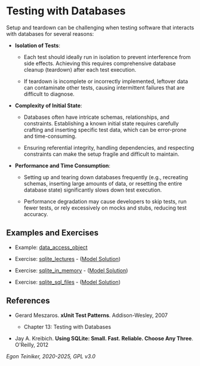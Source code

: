 # Testing with Databases

Setup and teardown can be challenging when testing software that interacts 
with databases for several reasons:

* **Isolation of Tests**:
    - Each test should ideally run in isolation to prevent interference from 
        side effects. Achieving this requires comprehensive database cleanup 
        (teardown) after each test execution.

    - If teardown is incomplete or incorrectly implemented, leftover data can 
        contaminate other tests, causing intermittent failures that are difficult 
        to diagnose.

* **Complexity of Initial State**:
    - Databases often have intricate schemas, relationships, and constraints. 
        Establishing a known initial state requires carefully crafting and 
        inserting specific test data, which can be error-prone and time-consuming.

    - Ensuring referential integrity, handling dependencies, and respecting 
        constraints can make the setup fragile and difficult to maintain.

* **Performance and Time Consumption**:
    - Setting up and tearing down databases frequently (e.g., recreating schemas, 
        inserting large amounts of data, or resetting the entire database state) 
        significantly slows down test execution.

    - Performance degradation may cause developers to skip tests, run fewer tests, 
        or rely excessively on mocks and stubs, reducing test accuracy.



## Examples and Exercises   

* Example: [data_access_object](data_access_object)

* Exercise: [sqlite_lectures](sqlite_lectures_exercise) - ([Model Solution](sqlite_lectures))
* Exercise: [sqlite_in_memory](sqlite_in_memory_exercise) - ([Model Solution](sqlite_in_memory))
* Exercise: [sqlite_sql_files](sqlite_sql_files_exercise/) - ([Model Solution](sqlite_sql_files/))


## References
* Gerard Meszaros. **xUnit Test Patterns**. Addison-Wesley, 2007
    * Chapter 13: Testing with Databases

* Jay A. Kreibich. **Using SQLite: Small. Fast. Reliable. Choose Any Three**. O'Reilly, 2012

*Egon Teiniker, 2020-2025, GPL v3.0*
